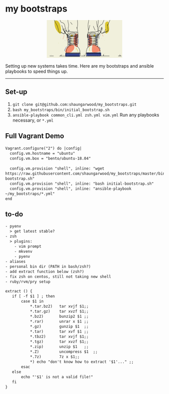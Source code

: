 # my bootstraps

<p align="center">
  <img src="lib/logo.jpeg" width="240" height="120" />
</p>


Setting up new systems takes time. Here are my bootstraps and ansible playbooks to speed things up.

---

## Set-up
1. ```git clone git@github.com:shaungarwood/my_bootstraps.git```
2. ```bash my_bootstraps/bin/initial_bootstrap.sh```
3. ```ansible-playbook common_cli.yml zsh.yml vim.yml``` Run any playbooks necessary, or ```*.yml```

## Full Vagrant Demo
```
Vagrant.configure("2") do |config|
  config.vm.hostname = "ubuntu"
  config.vm.box = "bento/ubuntu-18.04"

  config.vm.provision "shell", inline: "wget https://raw.githubusercontent.com/shaungarwood/my_bootstraps/master/bin/initial-bootstrap.sh"
  config.vm.provision "shell", inline: "bash initial-bootstrap.sh"
  config.vm.provision "shell", inline: "ansible-playbook ~/my_bootstraps/*.yml"
end
```

## to-do
```
- pyenv
  > get latest stable?
- zsh
  > plugins:
    - vim prompt
    - mkvenv
    - pyenv
- aliases
- personal bin dir (PATH in bash/zsh?)
- add extract function below (zsh?)
- fix zsh on centos, still not taking new shell
- ruby/rvm/pry setup
```

```
extract () {
   if [ -f $1 ] ; then
       case $1 in
           *.tar.bz2)   tar xvjf $1;;
           *.tar.gz)    tar xvzf $1;;
           *.bz2)       bunzip2 $1 ;;
           *.rar)       unrar x $1 ;;
           *.gz)        gunzip $1  ;;
           *.tar)       tar xvf $1 ;;
           *.tbz2)      tar xvjf $1;;
           *.tgz)       tar xvzf $1;;
           *.zip)       unzip $1   ;;
           *.Z)         uncompress $1  ;;
           *.7z)        7z x $1;;
           *) echo "don't know how to extract '$1'..." ;;
       esac
   else
       echo "'$1' is not a valid file!"
   fi
}
```
